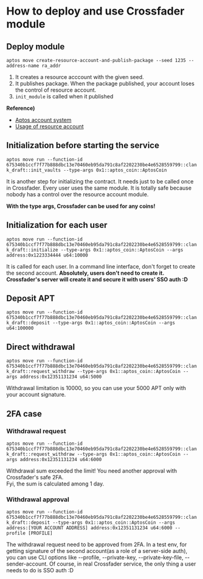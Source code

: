 # How to deploy and use Crossfader module

## Deploy module
```aptos move create-resource-account-and-publish-package --seed 1235 --address-name ra_addr```
1. It creates a resource acccount with the given seed.
2. It publishes package. When the package published, your account loses the control of resource account.
3. `init_module` is called when it published

**Reference)**
- [Aptos account system](https://aptos.dev/concepts/accounts)
- [Usage of resource account](https://aptos.dev/guides/move-guides/mint-nft-cli)

## Initialization before starting the service
```aptos move run --function-id 675340b1ccf7f77b888dbc13e70460eb95da791c8af2202230be4e6528559799::clank_draft::init_vaults --type-args 0x1::aptos_coin::AptosCoin```

It is another step for initializing the contract. It needs just to be called once in Crossfader. Every user uses the same module. It is totally safe because nobody has a control over the resource account module.

**With the type args, Crossfader can be used for any coins!**

## Initialization for each user
```aptos move run --function-id 675340b1ccf7f77b888dbc13e70460eb95da791c8af2202230be4e6528559799::clank_draft::initialize --type-args 0x1::aptos_coin::AptosCoin --args address:0x1223334444 u64:10000```

It is called for each user. In a command line interface, don't forget to create the second account. **Absolutely, users don't need to create it. Crossfader's server will create it and secure it with users' SSO auth :D**

## Deposit APT
```aptos move run --function-id 675340b1ccf7f77b888dbc13e70460eb95da791c8af2202230be4e6528559799::clank_draft::deposit --type-args 0x1::aptos_coin::AptosCoin --args u64:100000```

## Direct withdrawal
```aptos move run --function-id 675340b1ccf7f77b888dbc13e70460eb95da791c8af2202230be4e6528559799::clank_draft::request_withdraw --type-args 0x1::aptos_coin::AptosCoin --args address:0x12351131234 u64:5000```

Withdrawal limitation is 10000, so you can use your 5000 APT only with your account signature.

## 2FA case
### Withdrawal request
```aptos move run --function-id 675340b1ccf7f77b888dbc13e70460eb95da791c8af2202230be4e6528559799::clank_draft::request_withdraw --type-args 0x1::aptos_coin::AptosCoin --args address:0x12351131234 u64:6000```

Withdrawal sum exceeded the limit! You need another approval with Crossfader's safe 2FA.  
Fyi, the sum is calculated among 1 day.

### Withdrawal approval
```aptos move run --function-id 675340b1ccf7f77b888dbc13e70460eb95da791c8af2202230be4e6528559799::clank_draft::deposit --type-args 0x1::aptos_coin::AptosCoin --args address:[YOUR ACCOUNT ADDRESS] address:0x12351131234 u64:6000 --profile [PROFILE]```

The withdrawal request need to be approved from 2FA. In a test env, for getting signature of the second account(as a role of a server-side auth), you can use CLI options like --profile, --private-key, --private-key-file, --sender-account. Of course, in real Crossfader service, the only thing a user needs to do is SSO auth :D
